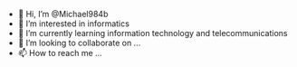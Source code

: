 - 👋 Hi, I’m @Michael984b
- 👀 I’m interested in informatics
- 🌱 I’m currently learning information technology and telecommunications
- 💞️ I’m looking to collaborate on ...
- 📫 How to reach me ...

<!---
Michael984b/Michael984b is a ✨ special ✨ repository because its `README.md` (this file) appears on your GitHub profile.
You can click the Preview link to take a look at your changes.
--->
